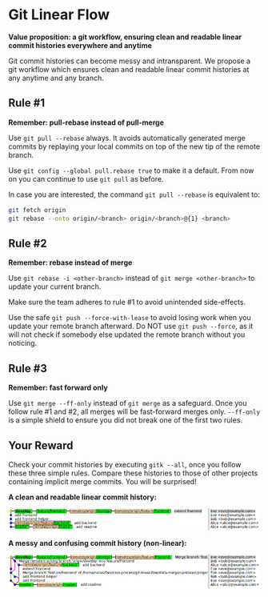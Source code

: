 # Git Linear Flow

**Value proposition: a git workflow, ensuring clean and readable linear commit histories everywhere and anytime**

Git commit histories can become messy and intransparent. We propose a git workflow which ensures clean and readable linear commit histories at any anytime and any branch.

## Rule #1

**Remember: pull-rebase instead of pull-merge**

Use `git pull --rebase` always. It avoids automatically generated merge commits by replaying your local commits on top of the new tip of the remote branch.

Use `git config --global pull.rebase true` to make it a default. From now on you can continue to use `git pull` as before.

In case you are interested, the command `git pull --rebase` is equivalent to:

```sh
git fetch origin
git rebase --onto origin/<branch> origin/<branch>@{1} <branch>
```

## Rule #2

**Remember: rebase instead of merge**

Use `git rebase -i <other-branch>` instead of `git merge <other-branch>` to update your current branch.

Make sure the team adheres to rule #1 to avoid unintended side-effects.

Use the safe `git push --force-with-lease` to avoid losing work when you update your remote branch afterward. Do NOT use `git push --force`, as it will not check if somebody else updated the remote branch without you noticing.

## Rule #3

**Remember: fast forward only**

Use `git merge --ff-only` instead of `git merge` as a safeguard. Once you follow rule #1 and #2, all merges will be fast-forward merges only. `--ff-only` is a simple shield to ensure you did not break one of the first two rules.

## Your Reward

Check your commit histories by executing `gitk --all`, once you follow these three simple rules. Compare these histories to those of other projects containing implicit merge commits. You will be surprised!

**A clean and readable linear commit history:**

![A clean and readable linear commit history](examples/linear.png "A clean and readable linear commit history")

**A messy and confusing commit history (non-linear):**

![A messy and confusing commit history](examples/merge.png "A messy and confusing commit history")

